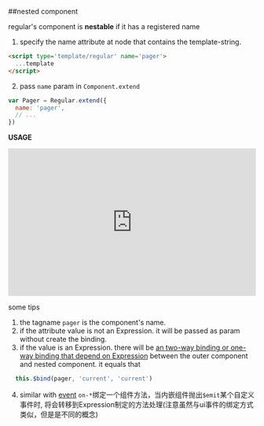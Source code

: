 ##nested component

regular's component is __nestable__ if it has a registered name


1. specify the name attribute at node that contains the template-string.

  ```html
  <script type='template/regular' name='pager'>
    ...template
  </script> 
  ```
2. pass `name` param in `Component.extend`
  ```javascript
  var Pager = Regular.extend({
    name: 'pager',
    // ...
  })
  ```

__USAGE__

<iframe width="100%" height="300" src="http://jsfiddle.net/leeluolee/DCFXn/embedded/result,js,html,resources" allowfullscreen="allowfullscreen" frameborder="0"></iframe>


some tips

1. the tagname `pager` is the component's name.
2. if the attribute value is not an Expression. it will be passed as param without create the binding.
3. if the value is an Expression. there will be [an two-way binding or one-way binding that depend on Expression]() between the outer component and nested component. it equals that

  ```javascript
    this.$bind(pager, 'current', 'current')
  ```
4. similar with [event](../core/) `on-*`绑定一个组件方法，当内嵌组件抛出`$emit`某个自定义事件时, 将会转移到Expression制定的方法处理(注意虽然与ui事件的绑定方式类似，但是是不同的概念)


